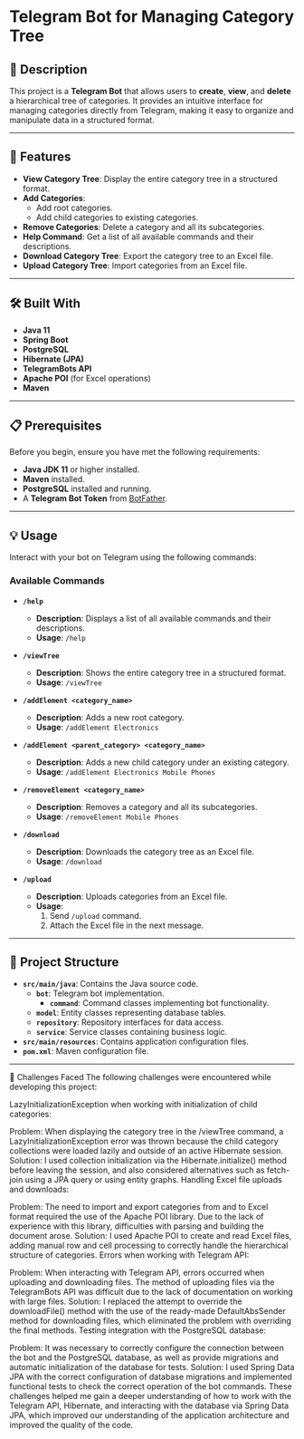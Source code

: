 # Telegram Bot for Managing Category Tree

## 📖 Description

This project is a **Telegram Bot** that allows users to **create**, **view**, and **delete** a hierarchical tree of categories. It provides an intuitive interface for managing categories directly from Telegram, making it easy to organize and manipulate data in a structured format.

---

## 🚀 Features

- **View Category Tree**: Display the entire category tree in a structured format.
- **Add Categories**:
  - Add root categories.
  - Add child categories to existing categories.
- **Remove Categories**: Delete a category and all its subcategories.
- **Help Command**: Get a list of all available commands and their descriptions.
- **Download Category Tree**: Export the category tree to an Excel file.
- **Upload Category Tree**: Import categories from an Excel file.

---

## 🛠️ Built With

- **Java 11**
- **Spring Boot**
- **PostgreSQL**
- **Hibernate (JPA)**
- **TelegramBots API**
- **Apache POI** (for Excel operations)
- **Maven**

---

## 📋 Prerequisites

Before you begin, ensure you have met the following requirements:

- **Java JDK 11** or higher installed.
- **Maven** installed.
- **PostgreSQL** installed and running.
- A **Telegram Bot Token** from [BotFather](https://t.me/BotFather).

---


## 💡 Usage

Interact with your bot on Telegram using the following commands:

### Available Commands

- **`/help`**

  - **Description**: Displays a list of all available commands and their descriptions.
  - **Usage**: `/help`

- **`/viewTree`**

  - **Description**: Shows the entire category tree in a structured format.
  - **Usage**: `/viewTree`

- **`/addElement <category_name>`**

  - **Description**: Adds a new root category.
  - **Usage**: `/addElement Electronics`

- **`/addElement <parent_category> <category_name>`**

  - **Description**: Adds a new child category under an existing category.
  - **Usage**: `/addElement Electronics Mobile Phones`

- **`/removeElement <category_name>`**

  - **Description**: Removes a category and all its subcategories.
  - **Usage**: `/removeElement Mobile Phones`

- **`/download`**

  - **Description**: Downloads the category tree as an Excel file.
  - **Usage**: `/download`

- **`/upload`**

  - **Description**: Uploads categories from an Excel file.
  - **Usage**:
    1. Send `/upload` command.
    2. Attach the Excel file in the next message.

---



## 📂 Project Structure

- **`src/main/java`**: Contains the Java source code.
  - **`bot`**: Telegram bot implementation.
    - **`command`**: Command classes implementing bot functionality.
  - **`model`**: Entity classes representing database tables.
  - **`repository`**: Repository interfaces for data access.
  - **`service`**: Service classes containing business logic.
- **`src/main/resources`**: Contains application configuration files.
- **`pom.xml`**: Maven configuration file.

---
🤔 Challenges Faced
The following challenges were encountered while developing this project:

LazyInitializationException when working with initialization of child categories:

Problem: When displaying the category tree in the /viewTree command, a LazyInitializationException error was thrown because the child category collections were loaded lazily and outside of an active Hibernate session.
Solution: I used collection initialization via the Hibernate.initialize() method before leaving the session, and also considered alternatives such as fetch-join using a JPA query or using entity graphs.
Handling Excel file uploads and downloads:

Problem: The need to import and export categories from and to Excel format required the use of the Apache POI library. Due to the lack of experience with this library, difficulties with parsing and building the document arose.
Solution: I used Apache POI to create and read Excel files, adding manual row and cell processing to correctly handle the hierarchical structure of categories.
Errors when working with Telegram API:

Problem: When interacting with Telegram API, errors occurred when uploading and downloading files. The method of uploading files via the TelegramBots API was difficult due to the lack of documentation on working with large files.
Solution: I replaced the attempt to override the downloadFile() method with the use of the ready-made DefaultAbsSender method for downloading files, which eliminated the problem with overriding the final methods.
Testing integration with the PostgreSQL database:

Problem: It was necessary to correctly configure the connection between the bot and the PostgreSQL database, as well as provide migrations and automatic initialization of the database for tests.
Solution: I used Spring Data JPA with the correct configuration of database migrations and implemented functional tests to check the correct operation of the bot commands.
These challenges helped me gain a deeper understanding of how to work with the Telegram API, Hibernate, and interacting with the database via Spring Data JPA, which improved our understanding of the application architecture and improved the quality of the code.




